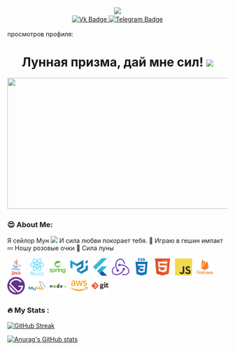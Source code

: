 <div id=”header” align= "center"> 
<img src=https://media.giphy.com/media/3o7TKDcovELwB2DM64/giphy.gif width=”100”/>
</div>
<div id="badges" align="center">
  <a href="https://vk.com/tartaletka04">
    <img src="https://img.shields.io/badge/Vk-orange?logo=vk&amp;logoColor=white&style=for-the-badge" alt="Vk Badge"/>
  </a>
  <a href="@kateleo04">
    <img src="https://img.shields.io/badge/Telegram-pink?style=for-the-badge&logo=telegram&logoColor=white" alt="Telegram Badge"/>
  </a>
</div>
<div id="viewprof" align="center">
  <img src="https://komarev.com/ghpvc/?username= your-github-StawberryTart04&style=flat-square&color=blue" alt=""/>
</div>
просмотров профиля:
<div id="heythere" align="center">
  <h1>
    Лунная призма, дай мне сил!
  <img src="https://media.giphy.com/media/hvRJCLFzcasrR4ia7z/giphy.gif" width="30px"/>
</h1>
</div>
<div align="center">
  <img src="https://media.giphy.com/media/KuNcXA0bmPdyE/giphy.gif" width="600" height="300"/>
</div>

### :heart_eyes: About Me:  
Я сейлор Мун <img src="https://media.giphy.com/media/XmlcYKVxTS704/giphy.gif" width="30"> И сила любви покорает тебя.
:dizzy: Играю в гешин импакт
:zzz: Ношу розовые очки
:hear_no_evil: Сила луны
 <div>
  <img src="https://github.com/devicons/devicon/blob/master/icons/java/java-original-wordmark.svg" title="Java" alt="Java" width="40" height="40"/>&nbsp;
  <img src="https://github.com/devicons/devicon/blob/master/icons/react/react-original-wordmark.svg" title="React" alt="React" width="40" height="40"/>&nbsp;
  <img src="https://github.com/devicons/devicon/blob/master/icons/spring/spring-original-wordmark.svg" title="Spring" alt="Spring" width="40" height="40"/>&nbsp;
  <img src="https://github.com/devicons/devicon/blob/master/icons/materialui/materialui-original.svg" title="Material UI" alt="Material UI" width="40" height="40"/>&nbsp;
  <img src="https://github.com/devicons/devicon/blob/master/icons/flutter/flutter-original.svg" title="Flutter" alt="Flutter" width="40" height="40"/>&nbsp;
  <img src="https://github.com/devicons/devicon/blob/master/icons/redux/redux-original.svg" title="Redux" alt="Redux " width="40" height="40"/>&nbsp;
  <img src="https://github.com/devicons/devicon/blob/master/icons/css3/css3-plain-wordmark.svg"  title="CSS3" alt="CSS" width="40" height="40"/>&nbsp;
  <img src="https://github.com/devicons/devicon/blob/master/icons/html5/html5-original.svg" title="HTML5" alt="HTML" width="40" height="40"/>&nbsp;
  <img src="https://github.com/devicons/devicon/blob/master/icons/javascript/javascript-original.svg" title="JavaScript" alt="JavaScript" width="40" height="40"/>&nbsp;
  <img src="https://github.com/devicons/devicon/blob/master/icons/firebase/firebase-plain-wordmark.svg" title="Firebase" alt="Firebase" width="40" height="40"/>&nbsp;
  <img src="https://github.com/devicons/devicon/blob/master/icons/gatsby/gatsby-original.svg" title="Gatsby"  alt="Gatsby" width="40" height="40"/>&nbsp;
  <img src="https://github.com/devicons/devicon/blob/master/icons/mysql/mysql-original-wordmark.svg" title="MySQL"  alt="MySQL" width="40" height="40"/>&nbsp;
  <img src="https://github.com/devicons/devicon/blob/master/icons/nodejs/nodejs-original-wordmark.svg" title="NodeJS" alt="NodeJS" width="40" height="40"/>&nbsp;
  <img src="https://github.com/devicons/devicon/blob/master/icons/amazonwebservices/amazonwebservices-plain-wordmark.svg" title="AWS" alt="AWS" width="40" height="40"/>&nbsp;
  <img src="https://github.com/devicons/devicon/blob/master/icons/git/git-original-wordmark.svg" title="Git" **alt="Git" width="40" height="40"/>
</div>

### :fire: My Stats :
[![GitHub Streak](http://github-readme-streak-stats.herokuapp.com?user=StrawberryTart04&theme=tokyonight&hide_border=true)](https://git.io/streak-stats)

[![Anurag's GitHub stats](https://github-readme-stats.vercel.app/api?username=StrawberryTart04)](https://github.com/rompersStomper/github-readme-stats)


